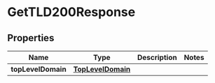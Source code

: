 

# GetTLD200Response


## Properties

| Name | Type | Description | Notes |
|------------ | ------------- | ------------- | -------------|
|**topLevelDomain** | [**TopLevelDomain**](TopLevelDomain.md) |  |  |



